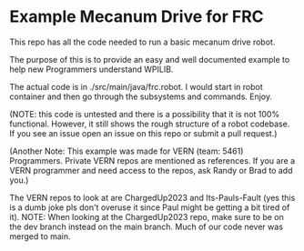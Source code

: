 # Example Mecanum Drive for FRC
This repo has all the code needed to run a basic mecanum drive robot.

The purpose of this is to provide an easy and well documented example to help new Programmers understand WPILIB.

The actual code is in ./src/main/java/frc.robot. I would start in robot container and then go through the subsystems and commands.
Enjoy.

(NOTE: this code is untested and there is a possibility that it is not 100% functional. However, it still shows the rough structure of a robot codebase. If you see an issue open an issue on this repo or submit a pull request.)

(Another Note: This example was made for VERN (team: 5461) Programmers. Private VERN repos are mentioned as references. If you are a VERN programmer and need access to the repos, ask Randy or Brad to add you.)

The VERN repos to look at are ChargedUp2023 and Its-Pauls-Fault (yes this is a dumb joke pls don't overuse it since Paul might be getting a bit tired of it).
NOTE: When looking at the ChargedUp2023 repo, make sure to be on the dev branch instead on the main branch. Much of our code never was merged to main.